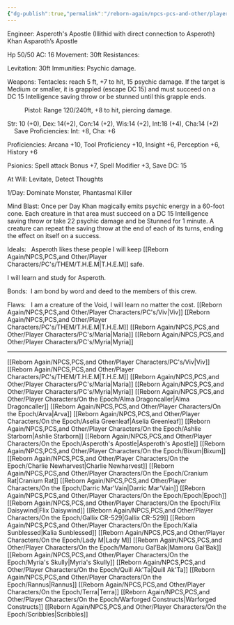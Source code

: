 ```yaml
---
{"dg-publish":true,"permalink":"/reborn-again/npcs-pcs-and-other/player-characters/on-the-epoch/asperoth-s-apostle/"}
---
```


Engineer: Asperoth's Apostle (Illithid with direct connection to Asperoth)
Khan Asparoth’s Apostle

Hp 50/50 AC: 16 Movement: 30ft Resistances: 

Levitation: 30ft Immunities: Psychic damage.

Weapons: Tentacles: reach 5 ft, +7 to hit, 15 psychic damage. If the target is Medium or smaller, it is grappled (escape DC 15) and must succeed on a DC 15 Intelligence saving throw or be stunned until this grapple ends.

          Pistol: Range 120/240ft, +8 to hit, piercing damage.

Str: 10 (+0), Dex: 14(+2), Con:14 (+2), Wis:14 (+2), Int:18 (+4), Cha:14 (+2)         Save Proficiencies: Int: +8, Cha: +6

Proficiencies: Arcana +10, Tool Proficiency +10, Insight +6, Perception +6, History +6

  

Psionics: Spell attack Bonus +7, Spell Modifier +3, Save DC: 15

At Will: Levitate, Detect Thoughts

1/Day: Dominate Monster, Phantasmal Killer

  

Mind Blast: Once per Day Khan magically emits psychic energy in a 60-foot cone. Each creature in that area must succeed on a DC 15 Intelligence saving throw or take 22 psychic damage and be Stunned for 1 minute. A creature can repeat the saving throw at the end of each of its turns, ending the effect on itself on a success.

  

Ideals:   Asperoth likes these people I will keep [[Reborn Again/NPCS,PCS,and Other/Player Characters/PC's/THEM/T.H.E.M\|T.H.E.M]] safe.

I will learn and study for Asperoth.

Bonds:  I am bond by word and deed to the members of this crew.

Flaws:   I am a creature of the Void, I will learn no matter the cost.
[[Reborn Again/NPCS,PCS,and Other/Player Characters/PC's/Viv\|Viv]]
[[Reborn Again/NPCS,PCS,and Other/Player Characters/PC's/THEM/T.H.E.M\|T.H.E.M]]
[[Reborn Again/NPCS,PCS,and Other/Player Characters/PC's/Maria\|Maria]]
[[Reborn Again/NPCS,PCS,and Other/Player Characters/PC's/Myria\|Myria]]

---
[[Reborn Again/NPCS,PCS,and Other/Player Characters/PC's/Viv\|Viv]]
[[Reborn Again/NPCS,PCS,and Other/Player Characters/PC's/THEM/T.H.E.M\|T.H.E.M]]
[[Reborn Again/NPCS,PCS,and Other/Player Characters/PC's/Maria\|Maria]]
[[Reborn Again/NPCS,PCS,and Other/Player Characters/PC's/Myria\|Myria]]
[[Reborn Again/NPCS,PCS,and Other/Player Characters/On the Epoch/Alma Dragoncaller\|Alma Dragoncaller]]
[[Reborn Again/NPCS,PCS,and Other/Player Characters/On the Epoch/Arva\|Arva]]
[[Reborn Again/NPCS,PCS,and Other/Player Characters/On the Epoch/Aselia Greenleaf\|Aselia Greenleaf]]
[[Reborn Again/NPCS,PCS,and Other/Player Characters/On the Epoch/Ashlie Starborn\|Ashlie Starborn]]
[[Reborn Again/NPCS,PCS,and Other/Player Characters/On the Epoch/Asperoth's Apostle\|Asperoth's Apostle]]
[[Reborn Again/NPCS,PCS,and Other/Player Characters/On the Epoch/Bixum\|Bixum]]
[[Reborn Again/NPCS,PCS,and Other/Player Characters/On the Epoch/Charlie Newharvest\|Charlie Newharvest]]
[[Reborn Again/NPCS,PCS,and Other/Player Characters/On the Epoch/Cranium Rat\|Cranium Rat]]
[[Reborn Again/NPCS,PCS,and Other/Player Characters/On the Epoch/Darric Mar'Vain\|Darric Mar'Vain]]
[[Reborn Again/NPCS,PCS,and Other/Player Characters/On the Epoch/Epoch\|Epoch]]
[[Reborn Again/NPCS,PCS,and Other/Player Characters/On the Epoch/Flix Daisywind\|Flix Daisywind]]
[[Reborn Again/NPCS,PCS,and Other/Player Characters/On the Epoch/Gallix CR-529\|Gallix CR-529]]
[[Reborn Again/NPCS,PCS,and Other/Player Characters/On the Epoch/Kalia Sunblessed\|Kalia Sunblessed]]
[[Reborn Again/NPCS,PCS,and Other/Player Characters/On the Epoch/Lady M\|Lady M]]
[[Reborn Again/NPCS,PCS,and Other/Player Characters/On the Epoch/Mamoru Gal’Bak\|Mamoru Gal’Bak]]
[[Reborn Again/NPCS,PCS,and Other/Player Characters/On the Epoch/Myria's Skully\|Myria's Skully]]
[[Reborn Again/NPCS,PCS,and Other/Player Characters/On the Epoch/Quill Ak'Ta\|Quill Ak'Ta]]
[[Reborn Again/NPCS,PCS,and Other/Player Characters/On the Epoch/Rannus\|Rannus]]
[[Reborn Again/NPCS,PCS,and Other/Player Characters/On the Epoch/Terra\|Terra]]
[[Reborn Again/NPCS,PCS,and Other/Player Characters/On the Epoch/Warforged Constructs\|Warforged Constructs]]
[[Reborn Again/NPCS,PCS,and Other/Player Characters/On the Epoch/Scribbles\|Scribbles]]
